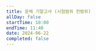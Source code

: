 ```yaml
---
title: 운체 기말고사 (시험범위 전범위)
allDay: false
startTime: 10:00
endTime: 11:40
date: 2024-06-22
completed: false
---
```

